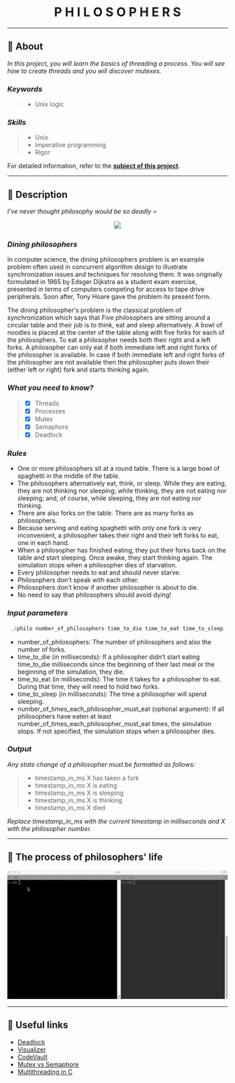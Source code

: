 <h1 align="center">
    P H I L O S O P H E R S
</h1>

___

## :memo: **About**

_In this project, you will learn the basics of threading a process. You will see how to create threads and you will discover mutexes._

### *Keywords*  
> + Unix logic

### *Skills*
> + Unix
> + Imperative programming
> + Rigor

For detailed information, refer to the [**subject of this project**](https://github.com/cherdantsevilya/philo/blob/main/content/en.subject.pdf).

___

## 🚀 **Description**

*I’ve never thought philosophy would be so deadly 💀*

<p align="center">
  <img src="https://user-images.githubusercontent.com/40824677/137200907-21044ac4-00d4-4b10-a09e-bf01b4db15c1.png" />
</p>

### *Dining philosophers*

In computer science, the dining philosophers problem is an example problem often used in concurrent algorithm design to illustrate synchronization issues and techniques for resolving them.
It was originally formulated in 1965 by Edsger Dijkstra as a student exam exercise, presented in terms of computers competing for access to tape drive peripherals. Soon after, Tony Hoare gave the problem its present form.

The dining philosopher's problem is the classical problem of synchronization which says that Five philosophers are sitting around a circular table and their job is to think, eat and sleep alternatively. A bowl of noodles is placed at the center of the table along with five forks for each of the philosophers. To eat a philosopher needs both their right and a left forks. A philosopher can only eat if both immediate left and right forks of the philosopher is available. In case if both immediate left and right forks of the philosopher are not available then the philosopher puts down their (either left or right) fork and starts thinking again.

### *What you need to know?*

> - [X] Threads
> - [X] Processes
> - [X] Mutex
> - [X] Semaphore
> - [X] Deadlock

### *Rules*

+ One or more philosophers sit at a round table.
There is a large bowl of spaghetti in the middle of the table.
+ The philosophers alternatively eat, think, or sleep.
While they are eating, they are not thinking nor sleeping;
while thinking, they are not eating nor sleeping;
and, of course, while sleeping, they are not eating nor thinking.
+ There are also forks on the table. There are as many forks as philosophers.
+ Because serving and eating spaghetti with only one fork is very inconvenient, a
philosopher takes their right and their left forks to eat, one in each hand.
+ When a philosopher has finished eating, they put their forks back on the table and
start sleeping. Once awake, they start thinking again. The simulation stops when
a philosopher dies of starvation.
+ Every philosopher needs to eat and should never starve.
+ Philosophers don’t speak with each other.
+ Philosophers don’t know if another philosopher is about to die.
+ No need to say that philosophers should avoid dying!

### *Input parameters*

```c
 ./philo number_of_philosophers time_to_die time_to_eat time_to_sleep [number_of_times_each_philosopher_must_eat]
```

- number_of_philosophers: The number of philosophers and also the number
of forks.
- time_to_die (in milliseconds): If a philosopher didn’t start eating time_to_die milliseconds since the beginning of their last meal or the beginning of the simulation, they die.
- time_to_eat (in milliseconds): The time it takes for a philosopher to eat. During that time, they will need to hold two forks.
- time_to_sleep (in milliseconds): The time a philosopher will spend sleeping.
- number_of_times_each_philosopher_must_eat (optional argument): If all philosophers have eaten at least number_of_times_each_philosopher_must_eat times, the simulation stops. If not specified, the simulation stops when a philosopher dies.

### *Output*

*Any state change of a philosopher must be formatted as follows:*

> + timestamp_in_ms X has taken a fork
> + timestamp_in_ms X is eating
> + timestamp_in_ms X is sleeping
> + timestamp_in_ms X is thinking
> + timestamp_in_ms X died

*Replace timestamp_in_ms with the current timestamp in milliseconds
and X with the philosopher number.*

___

## 🍝 **The process of philosophers' life**

<p align="center">
    <img src="https://github.com/cherdantsevilya/philo/blob/main/content/philo.gif"
</p>

___

## 📌 **Useful links**

+ [Deadlock](https://learnc.info/c/pthreads_deadlock.html)
+ [Visualizer](https://nafuka11.github.io/philosophers-visualizer/)
+ [CodeVault](https://www.youtube.com/c/CodeVault)
+ [Mutex vs Semaphore](https://www.geeksforgeeks.org/mutex-vs-semaphore/)
+ [Multithreading in C](https://www.geeksforgeeks.org/multithreading-c-2/)

